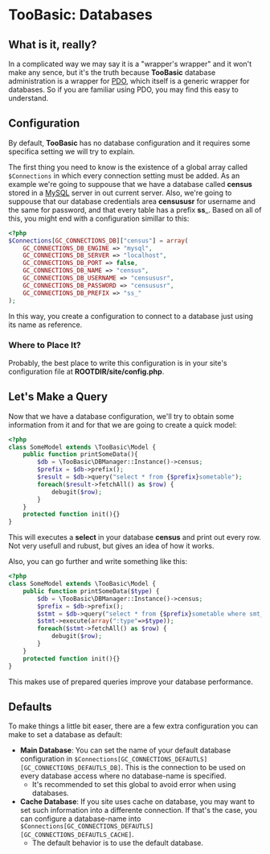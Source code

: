 # TooBasic: Databases
## What is it, really?
In a complicated way we may say it is a "wrapper's wrapper" and it won't make any sence, but it's the truth because __TooBasic__ database administration is a wrapper for [PDO](http://php.net/manual/en/book.pdo.php), which itself is a generic wrapper for databases.
So if you are familiar using PDO, you may find this easy to understand.

## Configuration
By default, __TooBasic__ has no database configuration and it requires some specifica setting we will try to explain.

The first thing you need to know is the existence of a global array called `$Connections` in which every connection setting must be added.
As an example we're going to suppouse that we have a database called __census__ stored in a [MySQL](http://dev.mysql.com/doc/) server in out current server.
Also, we're going to suppouse that our database credentials area __censususr__ for username and the same for password, and that every table has a prefix __ss___.
Based on all of this, you might end with a configuration simillar to this:
```php
<?php
$Connections[GC_CONNECTIONS_DB]["census"] = array(
	GC_CONNECTIONS_DB_ENGINE => "mysql",
	GC_CONNECTIONS_DB_SERVER => "localhost",
	GC_CONNECTIONS_DB_PORT => false,
	GC_CONNECTIONS_DB_NAME => "census",
	GC_CONNECTIONS_DB_USERNAME => "censususr",
	GC_CONNECTIONS_DB_PASSWORD => "censususr",
	GC_CONNECTIONS_DB_PREFIX => "ss_"
);
```
In this way, you create a configuration to connect to a database just using its name as reference.

### Where to Place It?
Probably, the best place to write this configuration is in your site's configuration file at __ROOTDIR/site/config.php__.

## Let's Make a Query
Now that we have a database configuration, we'll try to obtain some information from it and for that we are going to create a quick model:
```php
<?php
class SomeModel extends \TooBasic\Model {
	public function printSomeData(){
		$db = \TooBasic\DBManager::Instance()->census;
		$prefix = $db->prefix();
		$result = $db->query("select * from {$prefix}sometable");
		foreach($result->fetchAll() as $row) {
			debugit($row);
		}
	}
	protected function init(){}
}
```
This will executes a __select__ in your database __census__ and print out every row.
Not very usefull and rubust, but gives an idea of how it works.

Also, you can go further and write something like this:
```php
<?php
class SomeModel extends \TooBasic\Model {
	public function printSomeData($type) {
		$db = \TooBasic\DBManager::Instance()->census;
		$prefix = $db->prefix();
		$stmt = $db->query("select * from {$prefix}sometable where smt_type = :type");
		$stmt->execute(array(":type"=>$type));
		foreach($stmt->fetchAll() as $row) {
			debugit($row);
		}
	}
	protected function init(){}
}
```
This makes use of prepared queries  improve your database performance.

## Defaults
To make things a little bit easer, there are a few extra configuration you can make to set a database as default:
* __Main Database__: You can set the name of your default database configuration in `$Connections[GC_CONNECTIONS_DEFAUTLS][GC_CONNECTIONS_DEFAUTLS_DB]`. This is the connection to be used on every database access where no database-name is specified.
    * It's recommended to set this global to avoid error when using databases.
* __Cache Database__: If you site uses cache on database, you may want to set such information into a differente connection. If that's the case, you can configure a database-name into `$Connections[GC_CONNECTIONS_DEFAUTLS][GC_CONNECTIONS_DEFAUTLS_CACHE]`.
    * The default behavior is to use the default database.
